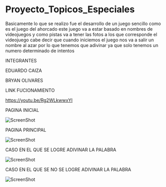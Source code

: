 # Proyecto_Topicos_Especiales

Basicamente lo que se realizo fue el desarrollo de un juego sencillo como es el juego del ahorcado 
este juego va a estar basado en nombres de videojuegos y  como pistas va a tener las fotos a los que 
corresponde el videojuego cabe decir que cuando iniciemos el juego nos va a salir un nombre al azar por lo que 
tenemos que adivinar ya que solo tenemos un numero determinado de intentos 

INTEGRANTES

EDUARDO CAIZA

BRYAN OLIVARES

LINK FUCIONAMIENTO

https://youtu.be/Rg2WLkwwxYI

PAGINA INICIAL

![ScreenShot](https://github.com/JeffersonCaiza/Proyecto_Topicos_Especiales/blob/main/1.jpg?raw=true)

PAGINA PRINCIPAL

![ScreenShot](https://github.com/JeffersonCaiza/Proyecto_Topicos_Especiales/blob/main/2.jpg?raw=true)

CASO EN EL QUE SE LOGRE ADIVINAR LA PALABRA

![ScreenShot](https://github.com/JeffersonCaiza/Proyecto_Topicos_Especiales/blob/main/3.jpg?raw=true)

CASO EN EL QUE SE NO SE LOGRE ADIVINAR LA PALABRA

![ScreenShot](https://github.com/JeffersonCaiza/Proyecto_Topicos_Especiales/blob/main/4.jpg?raw=true)

